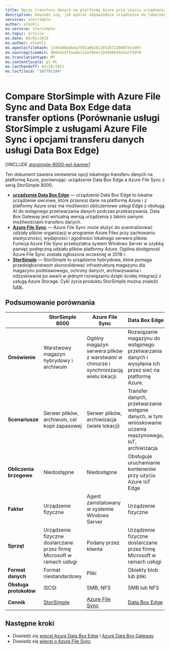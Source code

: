 ```yaml
---
title: Opcje transferu danych na platformę Azure przy użyciu urządzenia | Microsoft Docs
description: Dowiedz się, jak wybrać odpowiednie urządzenie do lokalnego transferu danych na platformę Azure między urządzenie Data Box Edge, Azure File Sync i StorSimple 8000.
services: storsimple
author: alkohli
ms.service: storsimple
ms.topic: article
ms.date: 04/01/2019
ms.author: alkohli
ms.openlocfilehash: 1345486e6bda7501a862612652b722b0075e190f
ms.sourcegitcommit: 4b0e424f5aa8a11daf0eec32456854542a2f5df0
ms.translationtype: MT
ms.contentlocale: pl-PL
ms.lasthandoff: 04/20/2021
ms.locfileid: "107791184"
---
```

# <a name="compare-storsimple-with-azure-file-sync-and-data-box-edge-data-transfer-options"></a>Compare StorSimple with Azure File Sync and Data Box Edge data transfer options (Porównanie usługi StorSimple z usługami Azure File Sync i opcjami transferu danych usługi Data Box Edge) 

[!INCLUDE [storsimple-8000-eol-banner](../../includes/storsimple-8000-eol-banner.md)]
 
Ten dokument zawiera omówienie opcji lokalnego transferu danych na platformę Azure, porównując: urządzenie Data Box Edge a Azure File Sync z serią StorSimple 8000.

- **[urządzenie Data Box Edge](../databox-online/azure-stack-edge-overview.md)** — urządzenie Data Box Edge to lokalne urządzenie sieciowe, które przenosi dane na platformę Azure i z platformy Azure oraz ma możliwości obliczeniowe usługi Edge z obsługą AI do wstępnego przetwarzania danych podczas przekazywania. Data Box Gateway jest wirtualną wersją urządzenia z takimi samymi możliwościami transferu danych.
- **[Azure File Sync](../storage/file-sync/file-sync-deployment-guide.md)** — Azure File Sync może służyć do scentralizować udziały plików organizacji w programie Azure Files przy zachowaniu elastyczności, wydajności i zgodności lokalnego serwera plików. Funkcja Azure File Sync przekształca system Windows Server w szybką pamięć podręczną udziału plików platformy Azure. Ogólna dostępność Azure File Sync została ogłoszona wcześniej w 2018 r.
- **[StorSimple](./storsimple-overview.md)** — StorSimple to urządzenie hybrydowe, które pomaga przedsiębiorstwom skonsolidować infrastrukturę magazynu dla magazynu podstawowego, ochrony danych, archiwizowania i odzyskiwania po awarii w jednym rozwiązaniu dzięki ścisłej integracji z usługą Azure Storage. Cykl życia produktu StorSimple można znaleźć [tutaj.](https://support.microsoft.com/lifecycle/search?alpha=Azure%20StorSimple%208000%20Series)

## <a name="comparison-summary"></a>Podsumowanie porównania

|                           |StorSimple 8000   |Azure File Sync   |Data Box Edge           |
|---------------------------|----------------------------------------|-------------------------------|-----------------------------------------|
|**Omówienie**     |Warstwowy magazyn hybrydowy i archiwum|Ogólny magazyn serwera plików z warstwami w chmurze i synchronizacją wielu lokacji.  |Rozwiązanie magazynu do wstępnego przetwarzania danych i wysyłania ich przez sieć na platformę Azure.        |
|**Scenariusze**    |Serwer plików, archiwum, cel kopii zapasowej |Serwer plików, archiwizacja (wiele lokacji)   |Transfer danych, przetwarzanie wstępne danych, w tym wnioskowanie uczenia maszynowego, IoT, archiwizacja    |
|**Obliczenia brzegowe** |Niedostępne |Niedostępne |Obsługuje uruchamianie kontenerów przy użyciu Azure IoT Edge    |
|**Faktor**  |Urządzenie fizyczne   |Agent zainstalowany w systemie Windows Server |Urządzenie fizyczne   |
|**Sprzęt**     |Urządzenie fizyczne dostarczane przez firmę Microsoft w ramach usługi | Podany przez klienta |Urządzenie fizyczne dostarczane przez firmę Microsoft w ramach usługi  |
|**Format danych**  |Format niestandardowy   |Pliki         |Obiekty blob lub pliki    |
|**Obsługa protokołów** |iSCSI          |SMB, NFS    | SMB lub NFS      |
|**Cennik**      |[StorSimple](https://azure.microsoft.com/pricing/details/storsimple/) |[Azure File Sync](https://azure.microsoft.com/pricing/details/storage/files/)  |[Data Box Edge](https://azure.microsoft.com/pricing/details/storage/databox/edge/)  |

## <a name="next-steps"></a>Następne kroki

- Dowiedz się [więcej Azure Data Box Edge](../databox-online/azure-stack-edge-overview.md) i [Azure Data Box Gateway](../databox-gateway/data-box-gateway-overview.md)
- Dowiedz się [więcej o Azure File Sync](../storage/file-sync/file-sync-deployment-guide.md)